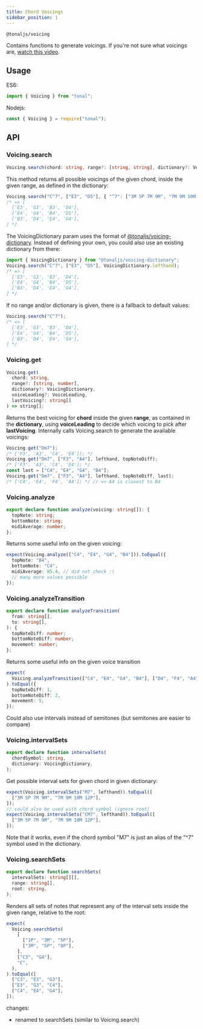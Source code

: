 ```yaml
---
title: Chord Voicings
sidebar_position: 1
---
```


`@tonaljs/voicing`

Contains functions to generate voicings. If you're not sure what voicings are, [watch this video](https://www.youtube.com/watch?v=VR3o45Pwx9Y).

## Usage

ES6:

```js
import { Voicing } from "tonal";
```

Nodejs:

```js
const { Voicing } = require("tonal");
```

## API

### Voicing.search

```ts
Voicing.search(chord: string, range?: [string, string], dictionary?: VoicingDictionary): string[][]
```

This method returns all possible voicings of the given chord, inside the given range, as defined in the dictionary:

```ts
Voicing.search("C^7", ["E3", "D5"], { "^7": ["3M 5P 7M 9M", "7M 9M 10M 12P"] });
/* => [
  ['E3', 'G3', 'B3', 'D4'],
  ['E4', 'G4', 'B4', 'D5'],
  ['B3', 'D4', 'E4', 'G4'],
] */
```

The VoicingDictionary param uses the format of [@tonaljs/voicing-dictionary](./dictionary). Instead of defining your own, you could also use an existing dictionary from there:

```ts
import { VoicingDictionary } from "@tonaljs/voicing-dictionary";
Voicing.search("C^7", ["E3", "D5"], VoicingDictionary.lefthand);
/* => [
  ['E3', 'G3', 'B3', 'D4'],
  ['E4', 'G4', 'B4', 'D5'],
  ['B3', 'D4', 'E4', 'G4'],
] */
```

If no range and/or dictionary is given, there is a fallback to default values:

```ts
Voicing.search("C^7");
/* => [
  ['E3', 'G3', 'B3', 'D4'],
  ['E4', 'G4', 'B4', 'D5'],
  ['B3', 'D4', 'E4', 'G4'],
] */
```

### Voicing.get

```ts
Voicing.get(
  chord: string,
  range?: [string, number],
  dictionary?: VoicingDictionary,
  voiceLeading?: VoiceLeading,
  lastVoicing?: string[]
) => string[];
```

Returns the best voicing for **chord** inside the given **range**, as contained in the **dictionary**, using **voiceLeading** to decide which voicing to pick after **lastVoicing**. Internally calls Voicing.search to generate the available voicings:

```ts
Voicing.get("Dm7");
/* ['F3', 'A3', 'C4', 'E4']); */
Voicing.get("Dm7", ["F3", "A4"], lefthand, topNoteDiff);
/* ['F3', 'A3', 'C4', 'E4']; */
const last = ["C4", "E4", "G4", "B4"];
Voicing.get("Dm7", ["F3", "A4"], lefthand, topNoteDiff, last);
/* ['C4', 'E4', 'F4', 'A4']; */ // => A4 is closest to B4
```

### Voicing.analyze

```ts
export declare function analyze(voicing: string[]): {
  topNote: string;
  bottomNote: string;
  midiAverage: number;
};
```

Returns some useful info on the given voicing:

```ts
expect(Voicing.analyze(["C4", "E4", "G4", "B4"])).toEqual({
  topNote: "B4",
  bottomNote: "C4",
  midiAverage: 85.4, // did not check :)
  // many more values possible
});
```

### Voicing.analyzeTransition

```ts
export declare function analyzeTransition(
  from: string[],
  to: string[],
): {
  topNoteDiff: number;
  bottomNoteDiff: number;
  movement: number;
};
```

Returns some useful info on the given voice transition

```ts
expect(
  Voicing.analyzeTransition(["C4", "E4", "G4", "B4"], ["D4", "F4", "A4", "C5"]),
).toEqual({
  topNoteDiff: 1,
  bottomNoteDiff: 2,
  movement: 5,
});
```

Could also use intervals instead of semitones (but semitones are easier to compare)

### Voicing.intervalSets

```ts
export declare function intervalSets(
  chordSymbol: string,
  dictionary: VoicingDictionary,
);
```

Get possible interval sets for given chord in given dictionary:

```ts
expect(Voicing.intervalSets("M7", lefthand)).toEqual([
  ["3M 5P 7M 9M", "7M 9M 10M 12P"],
]);
// could also be used with chord symbol (ignore root)
expect(Voicing.intervalSets("CM7", lefthand)).toEqual([
  ["3M 5P 7M 9M", "7M 9M 10M 12P"],
]);
```

Note that it works, even if the chord symbol "M7" is just an alias of the "^7" symbol used in the dictionary.

### Voicing.searchSets

```ts
export declare function searchSets(
  intervalSets: string[][],
  range: string[],
  root: string,
);
```

Renders all sets of notes that represent any of the interval sets inside the given range, relative to the root:

```ts
expect(
  Voicing.searchSets(
    [
      ["1P", "3M", "5P"],
      ["3M", "5P", "8P"],
    ],
    ["C3", "G4"],
    "C",
  ),
).toEqual([
  ["C3", "E3", "G3"],
  ["E3", "G3", "C4"],
  ["C4", "E4", "G4"],
]);
```

changes:

- renamed to searchSets (similar to Voicing.search)
